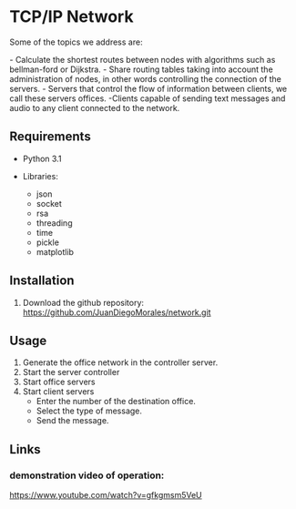 # TCP/IP Network

<p>
Some of the topics we address are:
</p>
- Calculate the shortest routes between nodes with algorithms such as bellman-ford or Dijkstra.
- Share routing tables taking into account the administration of nodes, in other words controlling the connection of the servers.
- Servers that control the flow of information between clients, we call these servers offices.
-Clients capable of sending text messages and audio to any client connected to the network.

## Requirements
- Python 3.1

- Libraries:
  - json
  - socket
  - rsa
  - threading
  - time
  - pickle
  - matplotlib

## Installation

1. Download the github repository:
https://github.com/JuanDiegoMorales/network.git

## Usage

1. Generate the office network in the controller server.
2. Start the server controller
3. Start office servers
4. Start client servers
    - Enter the number of the destination office.
    - Select the type of message.
    - Send the message.

## Links

### demonstration video of operation:
<https://www.youtube.com/watch?v=gfkgmsm5VeU>
